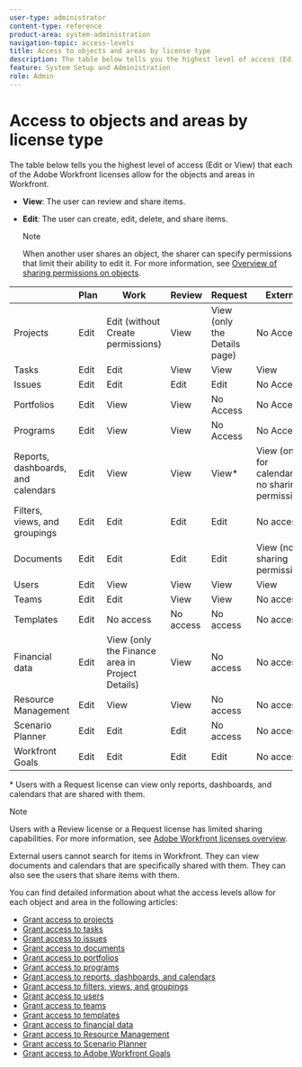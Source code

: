 ```yaml
---
user-type: administrator
content-type: reference
product-area: system-administration
navigation-topic: access-levels
title: Access to objects and areas by license type
description: The table below tells you the highest level of access (Edit or View) that each of the Adobe Workfront licenses allow for the objects and areas in Workfront.
feature: System Setup and Administration
role: Admin
---
```


# Access to objects and areas by license type

The table below tells you the highest level of access (Edit or View) that each of the Adobe Workfront licenses allow for the objects and areas in Workfront.

* **View**: The user can review and share items.
* **Edit**: The user can create, edit, delete, and share items.

  >[!NOTE]
  >
  >When another user shares an object, the sharer can specify permissions that limit their ability to edit it. For more information, see [Overview of sharing permissions on objects](../../../workfront-basics/grant-and-request-access-to-objects/sharing-permissions-on-objects-overview.md).

| &nbsp; |Plan |Work |Review |Request |External |
|---|---|---|---|---|---|
| Projects |Edit |Edit (without Create permissions) |View |View (only the Details page) |No Access |
| Tasks |Edit |Edit |View |View |View |
| Issues |Edit |Edit |Edit |Edit |No Access |
| Portfolios |Edit |View |View |No Access |No Access |
| Programs |Edit |View |View |No Access |No Access |
| Reports, dashboards, and calendars |Edit |View |View |View&#42; |View (only for calendars, no sharing permissions) |
| Filters, views, and groupings |Edit |Edit |Edit |Edit |No access |
| Documents |Edit |Edit |Edit |Edit |View (no sharing permissions) |
| Users |Edit |View |View |View |View |
| Teams |Edit |Edit |View |View |No access |
| Templates |Edit |No access |No access |No access |No access |
| Financial data |Edit |View (only the Finance area in Project Details) |View |No access |No access |
| Resource Management |Edit |View |View |No access |No access |
| Scenario Planner |Edit |Edit |Edit |No access |No access |
| Workfront Goals  |Edit |Edit |Edit |Edit |No access |

&#42; Users with a Request license can view only reports, dashboards, and calendars that are shared with them.

>[!NOTE]
>
>Users with a Review license or a Request license has limited sharing capabilities. For more information, see [Adobe Workfront licenses overview](../../../administration-and-setup/add-users/access-levels-and-object-permissions/wf-licenses.md).
>
>External users cannot search for items in Workfront. They can view documents and calendars that are specifically shared with them. They can also see the users that share items with them.

You can find detailed information about what the access levels allow for each object and area in the following articles:

* [Grant access to projects](../../../administration-and-setup/add-users/configure-and-grant-access/grant-access-projects.md) 
* [Grant access to tasks](../../../administration-and-setup/add-users/configure-and-grant-access/grant-access-tasks.md) 
* [Grant access to issues](../../../administration-and-setup/add-users/configure-and-grant-access/grant-access-issues.md) 
* [Grant access to documents](../../../administration-and-setup/add-users/configure-and-grant-access/grant-access-documents.md) 
* [Grant access to portfolios](../../../administration-and-setup/add-users/configure-and-grant-access/grant-access-portfolios.md) 
* [Grant access to programs](../../../administration-and-setup/add-users/configure-and-grant-access/grant-access-programs.md) 
* [Grant access to reports, dashboards, and calendars](../../../administration-and-setup/add-users/configure-and-grant-access/grant-access-reports-dashboards-calendars.md) 
* [Grant access to filters, views, and groupings](../../../administration-and-setup/add-users/configure-and-grant-access/grant-access-fvg.md) 
* [Grant access to users](../../../administration-and-setup/add-users/configure-and-grant-access/grant-access-other-users.md) 
* [Grant access to teams](../../../administration-and-setup/add-users/configure-and-grant-access/grant-access-teams.md)
* [Grant access to templates](../../../administration-and-setup/add-users/configure-and-grant-access/grant-access-templates.md) 
* [Grant access to financial data](../../../administration-and-setup/add-users/configure-and-grant-access/grant-access-financial.md) 
* [Grant access to Resource Management](../../../administration-and-setup/add-users/configure-and-grant-access/grant-access-resource-management.md) 
* [Grant access to Scenario Planner](../../../administration-and-setup/add-users/configure-and-grant-access/grant-access-sp.md) 
* [Grant access to Adobe Workfront Goals](../../../administration-and-setup/add-users/configure-and-grant-access/grant-access-goals.md)

